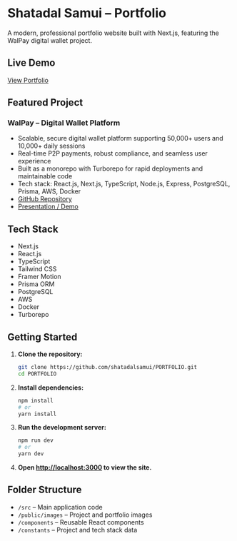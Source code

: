 # Shatadal Samui – Portfolio

A modern, professional portfolio website built with Next.js, featuring the WalPay digital wallet project.

## Live Demo

[View Portfolio](https://your-deployment-link.com) <!-- Update with your actual deployment link if available -->

## Featured Project

### WalPay – Digital Wallet Platform

- Scalable, secure digital wallet platform supporting 50,000+ users and 10,000+ daily sessions
- Real-time P2P payments, robust compliance, and seamless user experience
- Built as a monorepo with Turborepo for rapid deployments and maintainable code
- Tech stack: React.js, Next.js, TypeScript, Node.js, Express, PostgreSQL, Prisma, AWS, Docker
- [GitHub Repository](https://github.com/shatadalsamui/WALPAY)
- [Presentation / Demo](https://drive.google.com/file/d/1iempY_yep6et2r3owW4-TeNuoy_AFtKM/view?usp=drive_link)

## Tech Stack

- Next.js
- React.js
- TypeScript
- Tailwind CSS
- Framer Motion
- Prisma ORM
- PostgreSQL
- AWS
- Docker
- Turborepo

## Getting Started

1. **Clone the repository:**

   ```bash
   git clone https://github.com/shatadalsamui/PORTFOLIO.git
   cd PORTFOLIO
   ```

2. **Install dependencies:**

   ```bash
   npm install
   # or
   yarn install
   ```

3. **Run the development server:**

   ```bash
   npm run dev
   # or
   yarn dev
   ```

4. **Open [http://localhost:3000](http://localhost:3000) to view the site.**

## Folder Structure

- `/src` – Main application code
- `/public/images` – Project and portfolio images
- `/components` – Reusable React components
- `/constants` – Project and tech stack data